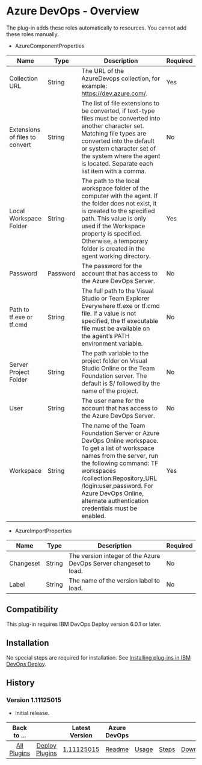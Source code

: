 
# Azure DevOps - Overview


The plug-in adds these roles automatically to resources. You cannot add these roles manually.


* AzureComponentProperties

| Name | Type | Description                                                                                                          | Required |
| ---- | ---- | -------------------------------------------------------------------------------------------------------------------- | -------- |
| Collection URL | String | The URL of the AzureDevops collection, for example: https://dev.azure.com/. | Yes |
| Extensions of files to convert | String | The list of file extensions to be converted, if text-type files must be converted into another character set. Matching file types are converted into the default or system character set of the system where the agent is located. Separate each list item with a comma. | No |
| Local Workspace Folder | String | The path to the local workspace folder of the computer with the agent. If the folder does not exist, it is created to the specified path. This value is only used if the Workspace property is specified. Otherwise, a temporary folder is created in the agent working directory. | Yes |
| Password | Password | The password for the account that has access to the Azure DevOps Server. | No |
| Path to tf.exe or tf.cmd | String | The full path to the Visual Studio or Team Explorer Everywhere tf.exe or tf.cmd file. If a value is not specified, the tf executable file must be available on the agent’s PATH environment variable. | No |
| Server Project Folder | String | The path variable to the project folder on Visual Studio Online or the Team Foundation server. The default is $/ followed by the name of the project. | No |
| User | String | The user name for the account that has access to the Azure DevOps Server. | No |
| Workspace | String | The name of the Team Foundation Server or Azure DevOps Online workspace. To get a list of workspace names from the server, run the following command: TF workspaces /collection:Repository_URL /login:user,password. For Azure DevOps Online, alternate authentication credentials must be enabled. | Yes |



* AzureImportProperties

| Name | Type | Description                                                                                                          | Required |
| ---- | ---- | -------------------------------------------------------------------------------------------------------------------- | -------- |
| Changeset | String | The version integer of the Azure DevOps Server changeset to load. | No |
| Label | String | The name of the version label to load.	 | No |



## Compatibility


This plug-in requires IBM DevOps Deploy version 6.0.1 or later.


## Installation

No special steps are required for installation. See [Installing plug-ins in IBM DevOps Deploy](https://community.ibm.com/community/user/wasdevops/blogs/laurel-dickson-bull1/2022/06/13/install-plugins "Installing plug-ins in DevOps Deploy").

## History

### Version 1.11125015

* Initial release.

|Back to ...||Latest Version|Azure DevOps ||||
| :---: | :---: | :---: | :---: | :---: | :---: | :---: |
|[All Plugins](../../index.md)|[Deploy Plugins](../README.md)|[1.11125015](https://raw.githubusercontent.com/UrbanCode/IBM-UCD-PLUGINS/main/files/AzureDevopsSourceconfig/plugins-sourceconfig-azure-1.1112501.zip)|[Readme](README.md)|[Usage](usage.md)|[Steps](steps.md)|[Downloads](downloads.md)|
